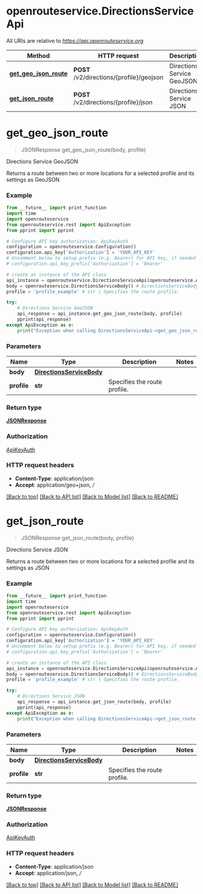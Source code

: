 # openrouteservice.DirectionsServiceApi

All URIs are relative to *https://api.openrouteservice.org*

Method | HTTP request | Description
------------- | ------------- | -------------
[**get_geo_json_route**](DirectionsServiceApi.md#get_geo_json_route) | **POST** /v2/directions/{profile}/geojson | Directions Service GeoJSON
[**get_json_route**](DirectionsServiceApi.md#get_json_route) | **POST** /v2/directions/{profile}/json | Directions Service JSON

# **get_geo_json_route**
> JSONResponse get_geo_json_route(body, profile)

Directions Service GeoJSON

Returns a route between two or more locations for a selected profile and its settings as GeoJSON

### Example
```python
from __future__ import print_function
import time
import openrouteservice
from openrouteservice.rest import ApiException
from pprint import pprint

# Configure API key authorization: ApiKeyAuth
configuration = openrouteservice.Configuration()
configuration.api_key['Authorization'] = 'YOUR_API_KEY'
# Uncomment below to setup prefix (e.g. Bearer) for API key, if needed
# configuration.api_key_prefix['Authorization'] = 'Bearer'

# create an instance of the API class
api_instance = openrouteservice.DirectionsServiceApi(openrouteservice.ApiClient(configuration))
body = openrouteservice.DirectionsServiceBody() # DirectionsServiceBody | 
profile = 'profile_example' # str | Specifies the route profile.

try:
    # Directions Service GeoJSON
    api_response = api_instance.get_geo_json_route(body, profile)
    pprint(api_response)
except ApiException as e:
    print("Exception when calling DirectionsServiceApi->get_geo_json_route: %s\n" % e)
```

### Parameters

Name | Type | Description  | Notes
------------- | ------------- | ------------- | -------------
 **body** | [**DirectionsServiceBody**](DirectionsServiceBody.md)|  | 
 **profile** | **str**| Specifies the route profile. | 

### Return type

[**JSONResponse**](JSONResponse.md)

### Authorization

[ApiKeyAuth](../README.md#ApiKeyAuth)

### HTTP request headers

 - **Content-Type**: application/json
 - **Accept**: application/geo+json, */*

[[Back to top]](#) [[Back to API list]](../README.md#documentation_for_api_endpoints) [[Back to Model list]](../README.md#documentation_for_models) [[Back to README]](../README.md)

# **get_json_route**
> JSONResponse get_json_route(body, profile)

Directions Service JSON

Returns a route between two or more locations for a selected profile and its settings as JSON

### Example
```python
from __future__ import print_function
import time
import openrouteservice
from openrouteservice.rest import ApiException
from pprint import pprint

# Configure API key authorization: ApiKeyAuth
configuration = openrouteservice.Configuration()
configuration.api_key['Authorization'] = 'YOUR_API_KEY'
# Uncomment below to setup prefix (e.g. Bearer) for API key, if needed
# configuration.api_key_prefix['Authorization'] = 'Bearer'

# create an instance of the API class
api_instance = openrouteservice.DirectionsServiceApi(openrouteservice.ApiClient(configuration))
body = openrouteservice.DirectionsServiceBody() # DirectionsServiceBody | 
profile = 'profile_example' # str | Specifies the route profile.

try:
    # Directions Service JSON
    api_response = api_instance.get_json_route(body, profile)
    pprint(api_response)
except ApiException as e:
    print("Exception when calling DirectionsServiceApi->get_json_route: %s\n" % e)
```

### Parameters

Name | Type | Description  | Notes
------------- | ------------- | ------------- | -------------
 **body** | [**DirectionsServiceBody**](DirectionsServiceBody.md)|  | 
 **profile** | **str**| Specifies the route profile. | 

### Return type

[**JSONResponse**](JSONResponse.md)

### Authorization

[ApiKeyAuth](../README.md#ApiKeyAuth)

### HTTP request headers

 - **Content-Type**: application/json
 - **Accept**: application/json, */*

[[Back to top]](#) [[Back to API list]](../README.md#documentation_for_api_endpoints) [[Back to Model list]](../README.md#documentation_for_models) [[Back to README]](../README.md)

